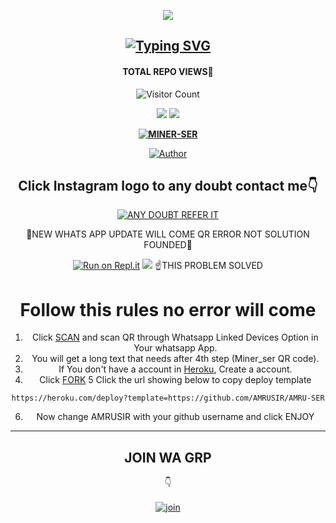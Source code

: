 <div align="center">
  <p align="center">
<img src=https://imgur.com/3xw3vX2.png>
</p>

## [![Typing SVG](https://readme-typing-svg.herokuapp.com?font=Rockstar-ExtraBold&color=F33A6A&lines=WELCOME+TO+AMRUSIR+WA+BOT+REPO;CREATED+BY+AMRU+SIR;THIS+IS+A+USERBOT+PRIVATE+AND+PUBLIC+BOT;WITH+MORE+FEATHERS)](https://git.io/typing-svg)

 </a>
</p>

#### TOTAL REPO VIEWS📍
![Visitor Count](https://camo.githubusercontent.com/af86c84e5fb58d9200fdab340bd7d7a98ab56ea75d7e5970c2eb867db126df99/68747470733a2f2f696d672e736869656c64732e696f2f7374617469632f76313f6c6162656c3d50726f66696c652b7669657773266d6573736167653d3132333435363738393026636f6c6f723d626c7565.svg)
  



<div align="center">
  <p align="center">
<img src=https://imgur.com/3xw3vX2
</p>

<img src=https://i.ibb.co/s1CSFK7/ae6572d653ee04f78fc986bddd89d5b3.png>
</p>

**[![MINER-SER](https://raw.githubusercontent.com/rodrigograca31/rodrigograca31/master/matrix.svg)](http://wa.me/916238183298?text=Can%20you%20help%20bro)**

  <p align="center">
<a href="https:"><img title="Author" src="https://img.shields.io/badge/Author--Amruthesh/AMRU-SER?color=blue&style=for-the-badge&logo=whatsapp"></a>
</p>
</div>
<p align="center">

## Click Instagram logo to any doubt contact me👇

 [![ANY DOUBT REFER IT](https://imgur.com/3xw3vX2)](https://instagram.com/its_me_dron)


🚫NEW WHATS APP UPDATE WILL COME QR ERROR
 NOT SOLUTION FOUNDED🚫

[![Run on Repl.it](https://repl.it/badge/github/quiec/whatsAlfa)](https://replit.com/@ABUOP1/AMRU-SER-QR?v=1)
<img src=https://i.imgur.com/LTQumgu.jpeg>
☝️THIS PROBLEM SOLVED 
# Follow this rules no error will come
1. Click [SCAN](https://replit.com/@Minerser/Minerser-QR?v=1) and scan QR through Whatsapp Linked Devices Option in Your whatsapp App.
2. You will get a long text that needs after 4th step (Miner_ser QR code).
3. If You don't have a account in [Heroku](https://signup.heroku.com/), Create a account.
4. Click [FORK](https://github.com/AMRUSIR/AMRU-SER/fork) 
5 Click the url showing below to copy deploy template
````
https://heroku.com/deploy?template=https://github.com/AMRUSIR/AMRU-SER
````
6. Now change AMRUSIR with your github username and click ENJOY

----

  

## JOIN WA GRP
👇
    <br>
<br>
  [![join](https://github.com/Alien-alfa/PublicBot/blob/main/wlogo.svg.png)](https://chat.whatsapp.com/DnHJu25Ccss7zn72nPhL8z)
  <div align="center">
       



